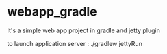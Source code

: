 # webapp_gradle

It's a simple web app project in gradle and jetty plugin

to launch application server : ./gradlew jettyRun